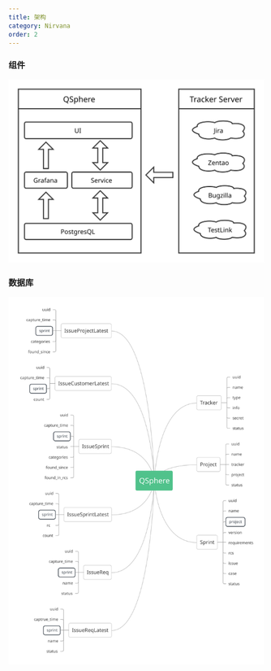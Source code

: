 ```yaml
---
title: 架构
category: Nirvana
order: 2
---
```


### 组件

![](/images/framework.svg)

### 数据库 

![](/images/database.svg)
